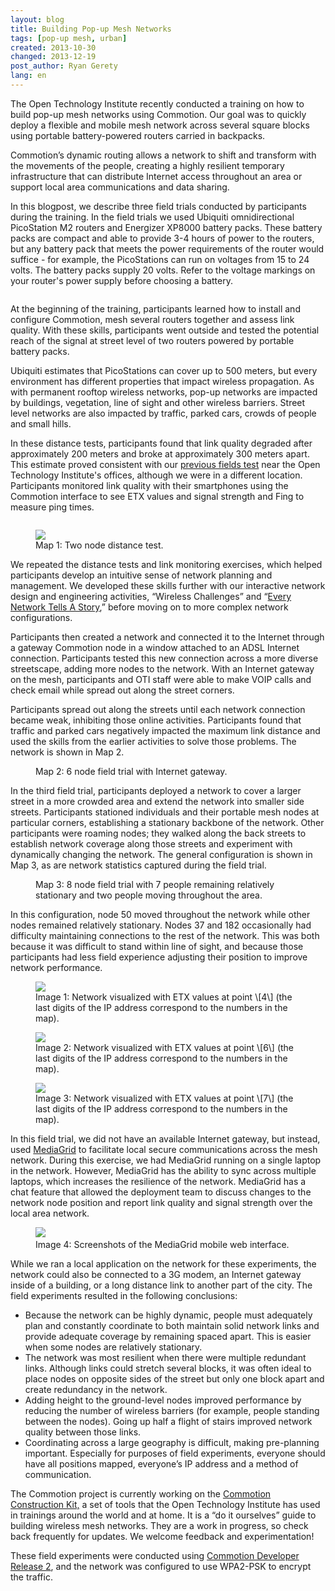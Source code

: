 ```yaml
---
layout: blog
title: Building Pop-up Mesh Networks
tags: [pop-up mesh, urban]
created: 2013-10-30
changed: 2013-12-19
post_author: Ryan Gerety
lang: en
---
```


<img class="large" alt="" src="{{site.baseurl}}/files/posts/popup-title.png" />The Open Technology Institute recently conducted a training on how to build pop-up mesh networks using Commotion. Our goal was to quickly deploy a flexible and mobile mesh network across several square blocks using portable battery-powered routers carried in backpacks. 

Commotion’s dynamic routing allows a network to shift and transform with the movements of the people, creating a highly resilient temporary infrastructure that can distribute Internet access throughout an area or support local area communications and data sharing.

In this blogpost, we describe three field trials conducted by participants during the training. In the field trials we used Ubiquiti omnidirectional PicoStation M2 routers and Energizer XP8000 battery packs. These battery packs are compact and able to provide 3-4 hours of power to the routers, but any battery pack that meets the power requirements of the router would suffice - for example, the PicoStations can run on voltages from 15 to 24 volts. The battery packs supply 20 volts. Refer to the voltage markings on your router's power supply before choosing a battery.

<img alt="" class="large" src="{{site.baseurl}}/files/posts/popup-equipment.png" style="nofloat"/>

At the beginning of the training, participants learned how to install and configure Commotion, mesh several routers together and assess link quality. With these skills, participants went outside and tested the potential reach of the signal at street level of two routers powered by portable battery packs.

Ubiquiti estimates that PicoStations can cover up to 500 meters, but every environment has different properties that impact wireless propagation. As with permanent rooftop wireless networks, pop-up networks are impacted by buildings, vegetation, line of sight and other wireless barriers. Street level networks are also impacted by traffic, parked cars, crowds of people and small hills.

In these distance tests, participants found that link quality degraded after approximately 200 meters and broke at approximately 300 meters apart. This estimate proved consistent with our <a href="http://oti.newamerica.net/blogposts/2013/commotion_field_test_pop_up_mesh_network_downtown_washington_dc-93217"> previous fields test</a> near the Open Technology Institute's offices, although we were in a different location. Participants monitored link quality with their smartphones using the Commotion interface to see ETX values and signal strength and Fing to measure ping times.

<img alt="" src="{{site.baseurl}}/image/blog/popup-p2p.png" class="large" />

<figure>
<img src="{{site.baseurl}}/files/posts/popup-Screenshot_2013-10-29-13-30-11_0.png" />
<figcaption>Map 1: Two node distance test.</figcaption>
</figure>

We repeated the distance tests and link monitoring exercises, which helped participants develop an intuitive sense of network planning and management. We developed these skills further with our interactive network design and engineering activities, “Wireless Challenges” and “<a href="https://commotionwireless.net/docs/cck/planning/design-your-network-every-network-tells-story">Every Network Tells A Story</a>,” before moving on to more complex network configurations.

Participants then created a network and connected it to the Internet through a gateway Commotion node in a window attached to an ADSL Internet connection. Participants tested this new connection across a more diverse streetscape, adding more nodes to the network. With an Internet gateway on the mesh, participants and OTI staff were able to make VOIP calls and check email while spread out along the street corners.

Participants spread out along the streets until each network connection became weak, inhibiting those online activities. Participants found that traffic and parked cars negatively impacted the maximum link distance and used the skills from the earlier activities to solve those problems. The network is shown in Map 2.

<figure>
<img alt="" src="{{site.baseurl}}/files/posts/popup-map2.png"/>
<figcaption>Map 2: 6 node field trial with Internet gateway.</figcaption>
</figure>

In the third field trial, participants deployed a network to cover a larger street in a more crowded area and extend the network into smaller side streets. Participants stationed individuals and their portable mesh nodes at particular corners, establishing a stationary backbone of the network. Other participants were roaming nodes; they walked along the back streets to establish network coverage along those streets and experiment with dynamically changing the network. The general configuration is shown in Map 3, as are network statistics captured during the field trial.

<figure>
<img alt="" src="{{site.baseurl}}/files/posts/popup-map3.png" >
<figcaption>Map 3: 8 node field trial with 7 people remaining relatively stationary and two people moving throughout the area.</figcaption>
</figure>

In this configuration, node 50 moved throughout the network while other nodes remained relatively stationary. Nodes 37 and 182 occasionally had difficulty maintaining connections to the rest of the network. This was both because it was difficult to stand within line of sight, and because those participants had less field experience adjusting their position to improve network performance.

<figure>
<img src="{{site.baseurl}}/files/posts/popup-olsrviz4.png"  />
<figcaption>Image 1: Network visualized with ETX values at point \[4\] (the last digits of the IP address correspond to the numbers in the map).</figcaption>
</figure>

<figure>
<img src="{{site.baseurl}}/files/posts/popup-olsrviz6.png" />
<figcaption>Image 2: Network visualized with ETX values at point \[6\] (the last digits of the IP address correspond to the numbers in the map). </figcaption>
</figure>

<figure>
<img src="{{site.baseurl}}/files/posts/popup-olsrviz7.png?" />
<figcaption>Image 3: Network visualized with ETX values at point \[7\] (the last digits of the IP address correspond to the numbers in the map).</figcaption>
</figure>

In this field trial, we did not have an available Internet gateway, but instead, used <a href="https://github.com/danstaples/MediaGrid">MediaGrid</a> to facilitate local secure communications across the mesh network. During this exercise, we had MediaGrid running on a single laptop in the network. However, MediaGrid has the ability to sync across multiple laptops, which increases the resilience of the network. MediaGrid has a chat feature that allowed the deployment team to discuss changes to the network node position and report link quality and signal strength over the local area network.

<figure>
<img src="{{site.baseurl}}/files/posts/popup-mediagrid1.png" />
<img alt="" src="{{site.baseurl}}/files/posts/popup-mediagrid2_0.png" />
<figcaption>Image 4: Screenshots of the MediaGrid mobile web interface.</figcaption>
</figure>

While we ran a local application on the network for these experiments, the network could also be connected to a 3G modem, an Internet gateway inside of a building, or a long distance link to another part of the city.
The field experiments resulted in the following conclusions:

<ul>
	<li>Because the network can be highly dynamic, people must adequately plan and constantly coordinate to both maintain solid network links and provide adequate coverage by remaining spaced apart. This is easier when some nodes are relatively stationary.</li>
	<li>The network was most resilient when there were multiple redundant links. Although links could stretch several blocks, it was often ideal to place nodes on opposite sides of the street but only one block apart and create redundancy in the network.</li>
	<li>Adding height to the ground-level nodes improved performance by reducing the number of wireless barriers (for example, people standing between the nodes). Going up half a flight of stairs improved network quality between those links.</li>
	<li>Coordinating across a large geography is difficult, making pre-planning important. Especially for purposes of field experiments, everyone should have all positions mapped, everyone’s IP address and a method of communication.</li>
</ul>

The Commotion project is currently working on the <a href="https://commotionwireless.net/docs/cck">Commotion Construction Kit,</a> a set of tools that the Open Technology Institute has used in trainings around the world and at home. It is a “do it ourselves” guide to building wireless mesh networks. They are a work in progress, so check back frequently for updates. We welcome feedback and experimentation!

These field experiments were conducted using <a href="https://commotionwireless.net/download/routers">Commotion Developer Release 2</a>, and the network was configured to use WPA2-PSK to encrypt the traffic.